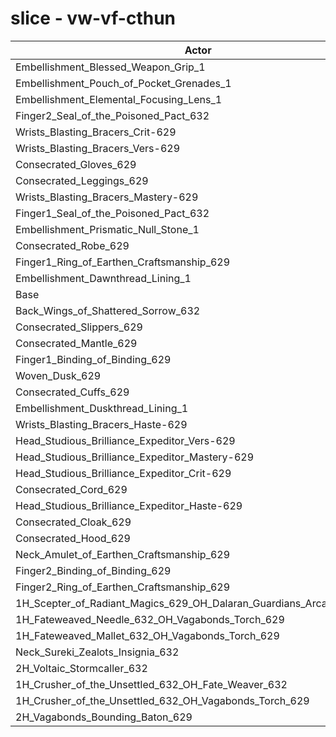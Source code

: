 # slice - vw-vf-cthun
| Actor | DPS | Increase |
|---|:---:|:---:|
|Embellishment_Blessed_Weapon_Grip_1|1335590|3.57%|
|Embellishment_Pouch_of_Pocket_Grenades_1|1297701|0.63%|
|Embellishment_Elemental_Focusing_Lens_1|1294821|0.41%|
|Finger2_Seal_of_the_Poisoned_Pact_632|1292157|0.20%|
|Wrists_Blasting_Bracers_Crit-629|1291598|0.16%|
|Wrists_Blasting_Bracers_Vers-629|1291191|0.13%|
|Consecrated_Gloves_629|1291180|0.12%|
|Consecrated_Leggings_629|1290824|0.10%|
|Wrists_Blasting_Bracers_Mastery-629|1290672|0.09%|
|Finger1_Seal_of_the_Poisoned_Pact_632|1290614|0.08%|
|Embellishment_Prismatic_Null_Stone_1|1290286|0.06%|
|Consecrated_Robe_629|1290151|0.04%|
|Finger1_Ring_of_Earthen_Craftsmanship_629|1290121|0.04%|
|Embellishment_Dawnthread_Lining_1|1289710|0.01%|
|Base|1289571|0.00%|
|Back_Wings_of_Shattered_Sorrow_632|1289549|0.00%|
|Consecrated_Slippers_629|1289420|-0.01%|
|Consecrated_Mantle_629|1289372|-0.02%|
|Finger1_Binding_of_Binding_629|1289323|-0.02%|
|Woven_Dusk_629|1288768|-0.06%|
|Consecrated_Cuffs_629|1288716|-0.07%|
|Embellishment_Duskthread_Lining_1|1288544|-0.08%|
|Wrists_Blasting_Bracers_Haste-629|1287055|-0.20%|
|Head_Studious_Brilliance_Expeditor_Vers-629|1286949|-0.20%|
|Head_Studious_Brilliance_Expeditor_Mastery-629|1286427|-0.24%|
|Head_Studious_Brilliance_Expeditor_Crit-629|1285756|-0.30%|
|Consecrated_Cord_629|1285247|-0.34%|
|Head_Studious_Brilliance_Expeditor_Haste-629|1284670|-0.38%|
|Consecrated_Cloak_629|1283947|-0.44%|
|Consecrated_Hood_629|1283474|-0.47%|
|Neck_Amulet_of_Earthen_Craftsmanship_629|1282033|-0.58%|
|Finger2_Binding_of_Binding_629|1282005|-0.59%|
|Finger2_Ring_of_Earthen_Craftsmanship_629|1281783|-0.60%|
|1H_Scepter_of_Radiant_Magics_629_OH_Dalaran_Guardians_Arcanotool_632|1273426|-1.25%|
|1H_Fateweaved_Needle_632_OH_Vagabonds_Torch_629|1271287|-1.42%|
|1H_Fateweaved_Mallet_632_OH_Vagabonds_Torch_629|1270887|-1.45%|
|Neck_Sureki_Zealots_Insignia_632|1245879|-3.39%|
|2H_Voltaic_Stormcaller_632|1186363|-8.00%|
|1H_Crusher_of_the_Unsettled_632_OH_Fate_Weaver_632|1097000|-14.93%|
|1H_Crusher_of_the_Unsettled_632_OH_Vagabonds_Torch_629|1094527|-15.12%|
|2H_Vagabonds_Bounding_Baton_629|1059941|-17.81%|
